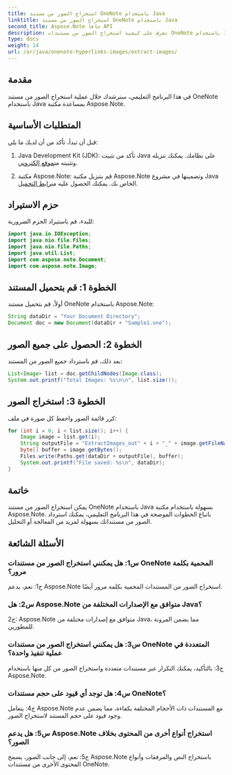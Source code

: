 ```yaml
---
title: استخراج الصور من مستند OneNote باستخدام Java
linktitle: استخراج الصور من مستند OneNote باستخدام Java
second_title: Aspose.Note جافا API
description: تعرف على كيفية استخراج الصور من مستندات OneNote باستخدام Java مع مكتبة Aspose.Note. اتبع دليلنا خطوة بخطوة لاستخراج الصور بسلاسة.
type: docs
weight: 14
url: /ar/java/onenote-hyperlinks-images/extract-images/
---
```

## مقدمة

في هذا البرنامج التعليمي، سنرشدك خلال عملية استخراج الصور من مستند OneNote باستخدام Java بمساعدة مكتبة Aspose.Note.

## المتطلبات الأساسية

قبل أن تبدأ، تأكد من أن لديك ما يلي:

1.  Java Development Kit (JDK): تأكد من تثبيت Java على نظامك. يمكنك تنزيله وتثبيته من[موقع إلكتروني](https://www.oracle.com/java/technologies/javase-jdk15-downloads.html).

2.  مكتبة Aspose.Note: قم بتنزيل مكتبة Aspose.Note وتضمينها في مشروع Java الخاص بك. يمكنك الحصول عليه من[رابط التحميل](https://releases.aspose.com/note/java/).

## حزم الاستيراد

للبدء، قم باستيراد الحزم الضرورية:

```java
import java.io.IOException;
import java.nio.file.Files;
import java.nio.file.Paths;
import java.util.List;
import com.aspose.note.Document;
import com.aspose.note.Image;
```

## الخطوة 1: قم بتحميل المستند

أولاً، قم بتحميل مستند OneNote باستخدام Aspose.Note:

```java
String dataDir = "Your Document Directory";
Document doc = new Document(dataDir + "Sample1.one");
```

## الخطوة 2: الحصول على جميع الصور

بعد ذلك، قم باسترداد جميع الصور من المستند:

```java
List<Image> list = doc.getChildNodes(Image.class);
System.out.printf("Total Images: %s\n\n", list.size());
```

## الخطوة 3: استخراج الصور

كرر قائمة الصور واحفظ كل صورة في ملف:

```java
for (int i = 0; i < list.size(); i++) {
    Image image = list.get(i);
    String outputFile = "ExtractImages_out" + i + "_" + image.getFileName();
    byte[] buffer = image.getBytes();
    Files.write(Paths.get(dataDir + outputFile), buffer);
    System.out.printf("File saved: %s\n", dataDir);
}
```

## خاتمة

يمكن استخراج الصور من مستند OneNote باستخدام Java بسهولة باستخدام مكتبة Aspose.Note. باتباع الخطوات الموضحة في هذا البرنامج التعليمي، يمكنك استرداد الصور من مستنداتك بسهولة لمزيد من المعالجة أو التحليل.

## الأسئلة الشائعة

### س1: هل يمكنني استخراج الصور من مستندات OneNote المحمية بكلمة مرور؟

ج1: نعم، يدعم Aspose.Note استخراج الصور من المستندات المحمية بكلمة مرور أيضًا.

### س2: هل Aspose.Note متوافق مع الإصدارات المختلفة من Java؟

ج2: Aspose.Note متوافق مع إصدارات مختلفة من Java، مما يضمن المرونة للمطورين.

### س3: هل يمكنني استخراج الصور من مستندات OneNote المتعددة في عملية تنفيذ واحدة؟

ج3: بالتأكيد، يمكنك التكرار عبر مستندات متعددة واستخراج الصور من كل منها باستخدام Aspose.Note.

### س4: هل توجد أي قيود على حجم مستندات OneNote؟

ج4: يتعامل Aspose.Note مع المستندات ذات الأحجام المختلفة بكفاءة، مما يضمن عدم وجود قيود على حجم المستند لاستخراج الصور.

### س5: هل يدعم Aspose.Note استخراج أنواع أخرى من المحتوى بخلاف الصور؟

ج5: نعم، إلى جانب الصور، يسمح Aspose.Note باستخراج النص والمرفقات وأنواع المحتوى الأخرى من مستندات OneNote.